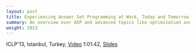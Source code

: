```yaml
---
layout: post
title: Experiencing Answer Set Programming at Work, Today and Tomorrow
summary: An overview over ASP and advanced topics like optimization and reactive ASP.
weight: 2013
---
```

ICLP'13, Istanbul, Turkey,
[Video](http://youtu.be/GW42Ss0zxpU) 1:01:42,
[Slides](https://docs.google.com/file/d/0B7viVpAGLxCTR0F4UFRyQ21WQkE/edit?usp=sharing)
